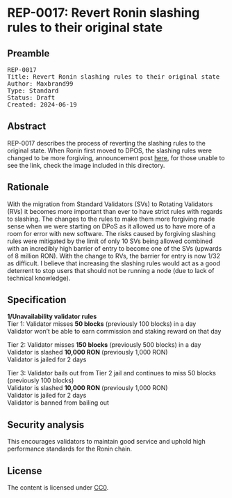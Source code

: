 # REP-0017: Revert Ronin slashing rules to their original state

## Preamble

<pre>
REP-0017
Title: Revert Ronin slashing rules to their original state
Author: Maxbrand99
Type: Standard
Status: Draft
Created: 2024-06-19
</pre>


## Abstract

REP-0017 describes the process of reverting the slashing rules to the original state. When Ronin first moved to DPOS, the slashing rules were changed to be more forgiving, announcement post [here](https://discord.com/channels/930892666705694800/930895348921163786/1094568140593168394), for those unable to see the link, check the image included in this directory.


## Rationale

With the migration from Standard Validators (SVs) to Rotating Validators (RVs) it becomes more important than ever to have strict rules with regards to slashing. The changes to the rules to make them more forgiving made sense when we were starting on DPoS as it allowed us to have more of a room for error with new software. The risks caused by forgiving slashing rules were mitigated by the limit of only 10 SVs being allowed combined with an incredibly high barrier of entry to become one of the SVs (upwards of 8 million RON). With the change to RVs, the barrier for entry is now 1/32 as difficult. I believe that increasing the slashing rules would act as a good deterrent to stop users that should not be running a node (due to lack of technical knowledge).

## Specification

**1/Unavailability validator rules**<br>
Tier 1: Validator misses **50 blocks** (previously 100 blocks) in a day<br>
Validator won’t be able to earn commission and staking reward on that day<br>

Tier 2: Validator misses **150 blocks** (previously 500 blocks) in a day<br>
Validator is slashed **10,000 RON** (previously 1,000 RON)<br>
Validator is jailed for 2 days

Tier 3: Validator bails out from Tier 2 jail and continues to miss 50 blocks (previously 100 blocks)<br>
Validator is slashed **10,000 RON** (previously 1,000 RON)<br>
Validator is jailed for 2 days<br>
Validator is banned from bailing out

## Security analysis

This encourages validators to maintain good service and uphold high performance standards for the Ronin chain.

## License

The content is licensed under [CC0](https://creativecommons.org/publicdomain/zero/1.0/).

